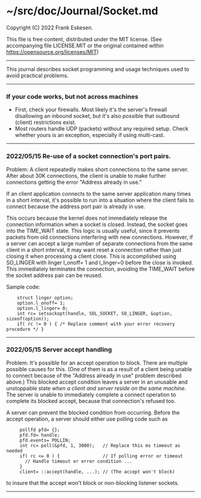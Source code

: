 <!-- -------------------------------------------------------------------------
//
// Title-
//       Socket.md
//
// Purpose-
//       Document socket programming and usage techniques
//
// Last change date-
//       2022/06/02
//
-------------------------------------------------------------------------- -->

# ~/src/doc/Journal/Socket.md

Copyright (C) 2022 Frank Eskesen.

This file is free content, distributed under the MIT license.
(See accompanying file LICENSE.MIT or the original contained
within https://opensource.org/licenses/MIT)

----

This journal describes socket programming and usage techniques used to avoid
practical problems.

----

### If your code works, but not across machines

- First, check your firewalls.
Most likely it's the server's firewall disallowing an inbound socket, but
it's also possible that outbound (client) restrictions exist.
- Most routers handle UDP (packets) without any required setup. Check whether
yours is an exception, especially if using multi-cast.

----

### 2022/05/15 Re-use of a socket connection's port pairs.

Problem: A client repeatedly makes short connections to the same server.
After about 30K connections, the client is unable to make further connections
getting the error "Address already in use."

If an client application connects to the same server application many times
in a short interval, it's possible to run into a situation where the client
fails to connect because the address port pair is already in use.

This occurs because the kernel does not immediately release the connection
information when a socket is closed. Instead, the socket goes into the
TIME_WAIT state. This logic is usually useful, since it prevents packets from
old connections interfering with new connections. However, if a server can
accept a large number of separate connections from the same client in a short
interval, it may want reset a connection rather than just closing it when
processing a client close. This is accomplished using SO_LINGER with linger
l_onoff= 1 and l_linger=0 before the close is invoked. This immediately
terminates the connection, avoiding the TIME_WAIT before the socket address
pair can be reused.

Sample code:
```
    struct linger option;
    option.l_onoff= 1;
    option.l_linger= 0;
    int rc= setsockopt(handle, SOL_SOCKET, SO_LINGER, &option, sizeof(option));
    if( rc != 0 ) { /* Replace comment with your error recovery procedure */ }
```

----

### 2022/05/15 Server accept handling

Problem: It's possible for an accept operation to block. There are multiple
possible causes for this. (One of them is as a result of a client being unable
to connect because of the "Address already in use" problem described above.)
This blocked accept condition leaves a server in an unusable and unstoppable
state *when a client and server reside on the same machine*. The server is
unable to immediately complete a connect operation to complete its blocked
accept, because that connection's refused too.

A server can prevent the blocked condition from occurring. Before the accept
operation, a server should either use polling code such as
```
     pollfd pfd= {};
     pfd.fd= handle;
     pfd.events= POLLIN;
     int rc= poll(&pfd, 1, 3000);   // Replace this ms timeout as needed
     if( rc <= 0 ) {                // If polling error or timeout
       // Handle timeout or error condition ...
     }
     client= ::accept(handle, ...); // (The accept won't block)
```
to insure that the accept won't block or non-blocking listener sockets.

----

